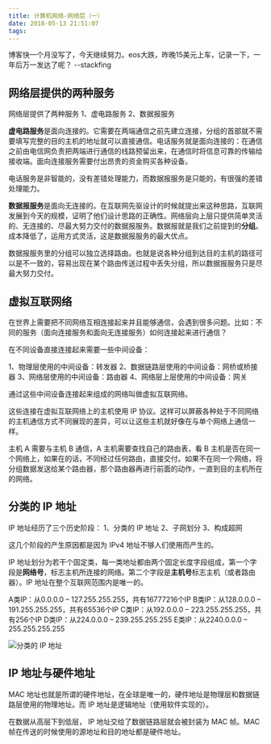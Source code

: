 ```yaml
---
title: 计算机网络-网络层（一）
date: 2018-05-13 21:51:07
tags:
---
```


博客快一个月没写了，今天继续努力。eos大跌，昨晚15美元上车，记录一下，一年后万一发达了呢？ --stackfing

## 网络层提供的两种服务

网络层提供了两种服务
1、虚电路服务
2、数据报服务

**虚电路服务**是面向连接的。它需要在两端通信之前先建立连接，分组的首部就不需要填写完整的目的主机的地址就可以直接通信。电话服务就是面向连接的：在通信之前由电信网负责把两端进行通信的线路预留出来，在通信时将信息可靠的传输给接收端。面向连接服务需要付出昂贵的资金购买各种设备。

电话服务是非智能的，没有差错处理能力，而数据报服务是只能的，有很强的差错处理能力。

**数据报服务**是面向无连接的。在互联网先驱设计的时候就提出来这种思路，互联网发展到今天的规模，证明了他们设计思路的正确性。网络层向上层只提供简单灵活的、无连接的、尽最大努力交付的数据报服务。数据报就是我们之前提到的**分组**。成本降低了，运用方式灵活，这是数据报服务的最大优点。

数据报服务里的分组可以独立选择路由。也就是说各种分组到达目的主机的路径可以是不一致的，容易出现在某个路由传送过程中丢失分组，所以数据报服务只是尽最大努力交付。

## 虚拟互联网络

在世界上需要把不同网络互相连接起来并且能够通信，会遇到很多问题。比如：不同的服务（面向连接服务和面向无连接服务）如何连接起来进行通信？

在不同设备直接连接起来需要一些中间设备：

1、物理层使用的中间设备：转发器
2、数据链路层使用的中间设备：网桥或桥接器
3、网络层使用的中间设备：路由器
4、网络层上层使用的中间设备：网关

通过这些中间设备连接起来组成的网络叫做虚拟互联网络。

这些连接在虚拟互联网络上的主机使用 IP 协议。这样可以屏蔽各种处于不同网络的主机通信方式不同展现的差异，可以让这些主机就好像在与单个网络上通信一样。

主机 A 需要与主机 B 通信，A 主机需要查找自己的路由表，看 B 主机是否在同一个网络上，如果在的话，不同经过任何路由，直接交付。如果不在同一个网络，将分组数据发送给某个路由器，那个路由器再进行前面的动作，一直到目的主机所在的网络。

## 分类的 IP 地址

IP 地址经历了三个历史阶段：
1、分类的 IP 地址
2、子网划分
3、构成超网

这几个阶段的产生原因都是因为  IPv4 地址不够人们使用而产生的。

IP 地址划分为若干个固定类，每一类地址都由两个固定长度字段组成，第一个字段是**网络号**，标志主机所连接的网络。第二个字段是**主机号**标志主机（或者路由器）。IP 地址在整个互联网范围内是唯一的。

A类IP：从0.0.0.0 – 127.255.255.255，共有16777216个IP
B类IP：从128.0.0.0 – 191.255.255.255，共有65536个IP
C类IP：从192.0.0.0 – 223.255.255.255，共有256个IP
D类IP：从224.0.0.0 – 239.255.255.255
E类IP：从2240.0.0.0 – 255.255.255.255

![分类的 IP 地址](https://upload-images.jianshu.io/upload_images/4438070-0449c2085b4845b9.jpeg?imageMogr2/auto-orient/strip%7CimageView2/2/w/1240)

## IP 地址与硬件地址

MAC 地址也就是所谓的硬件地址，在全球是唯一的，硬件地址是物理层和数据链路层使用的物理地址。而 IP 地址是逻辑地址（使用软件实现的）。

在数据从高层下到低层， IP 地址交给了数据链路层就会被封装为 MAC 帧。MAC 帧在传送的时候使用的源地址和目的地址都是硬件地址。


